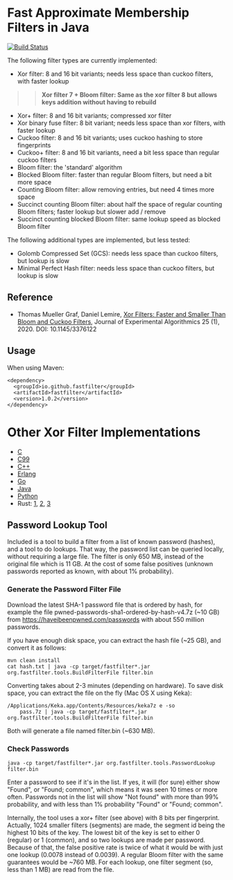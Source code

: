 # Fast Approximate Membership Filters in Java

[![Build Status](https://travis-ci.com/FastFilter/fastfilter_java.svg?branch=master)](https://travis-ci.com/FastFilter/fastfilter_java)

The following filter types are currently implemented:

* Xor filter: 8 and 16 bit variants; needs less space than cuckoo filters, with faster lookup
>> **Xor filter 7 + Bloom filter: Same as the xor filter 8 but allows keys addition without having to rebuild**
* Xor+ filter: 8 and 16 bit variants; compressed xor filter
* Xor binary fuse filter: 8 bit variant; needs less space than xor filters, with faster lookup
* Cuckoo filter: 8 and 16 bit variants; uses cuckoo hashing to store fingerprints
* Cuckoo+ filter: 8 and 16 bit variants, need a bit less space than regular cuckoo filters
* Bloom filter: the 'standard' algorithm
* Blocked Bloom filter: faster than regular Bloom filters, but need a bit more space
* Counting Bloom filter: allow removing entries, but need 4 times more space
* Succinct counting Bloom filter: about half the space of regular counting Bloom filters; faster lookup but slower add / remove
* Succinct counting blocked Bloom filter: same lookup speed as blocked Bloom filter

The following additional types are implemented, but less tested:

* Golomb Compressed Set (GCS): needs less space than cuckoo filters, but lookup is slow
* Minimal Perfect Hash filter: needs less space than cuckoo filters, but lookup is slow


## Reference

* Thomas Mueller Graf,  Daniel Lemire, [Xor Filters: Faster and Smaller Than Bloom and Cuckoo Filters](https://arxiv.org/abs/1912.08258), Journal of Experimental Algorithmics 25 (1), 2020. DOI: 10.1145/3376122

## Usage

When using Maven:

    <dependency>
      <groupId>io.github.fastfilter</groupId>
      <artifactId>fastfilter</artifactId>
      <version>1.0.2</version>
    </dependency>

# Other Xor Filter Implementations

* [C](https://github.com/FastFilter/xor_singleheader)
* [C99](https://github.com/skeeto/xf8)
* [C++](https://github.com/FastFilter/fastfilter_cpp)
* [Erlang](https://github.com/mpope9/exor_filter)
* [Go](https://github.com/FastFilter/xorfilter)
* [Java](https://github.com/komiya-atsushi/xor-filter)
* [Python](https://github.com/GreyDireWolf/pyxorfilter)
* Rust: [1](https://github.com/bnclabs/xorfilter), [2](https://github.com/codri/xorfilter-rs), [3](https://github.com/Polochon-street/rustxorfilter)

## Password Lookup Tool

Included is a tool to build a filter from a list of known password (hashes), and a tool to do lookups. That way, the password list can be queried locally, without requiring a large file. The filter is only 650 MB, instead of the original file which is 11 GB. At the cost of some false positives (unknown passwords reported as known, with about 1% probability).

### Generate the Password Filter File

Download the latest SHA-1 password file that is ordered by hash,
for example the file pwned-passwords-sha1-ordered-by-hash-v4.7z (~10 GB)
from https://haveibeenpwned.com/passwords
with about 550 million passwords.

If you have enough disk space, you can extract the hash file (~25 GB),
and convert it as follows:

    mvn clean install
    cat hash.txt | java -cp target/fastfilter*.jar org.fastfilter.tools.BuildFilterFile filter.bin

Converting takes about 2-3 minutes (depending on hardware).
To save disk space, you can extract the file on the fly (Mac OS X using Keka):

    /Applications/Keka.app/Contents/Resources/keka7z e -so
        pass.7z | java -cp target/fastfilter*.jar org.fastfilter.tools.BuildFilterFile filter.bin

Both will generate a file named filter.bin (~630 MB).

### Check Passwords

    java -cp target/fastfilter*.jar org.fastfilter.tools.PasswordLookup filter.bin

Enter a password to see if it's in the list.
If yes, it will (for sure) either show "Found", or "Found; common",
which means it was seen 10 times or more often.
Passwords not in the list will show "Not found" with more than 99% probability,
and with less than 1% probability "Found" or "Found; common".

Internally, the tool uses a xor+ filter (see above) with 8 bits per fingerprint. Actually, 1024 smaller filters (segments) are made, the segment id being the highest 10 bits of the key. The lowest bit of the key is set to either 0 (regular) or 1 (common), and so two lookups are made per password. Because of that, the false positive rate is twice of what it would be with just one lookup (0.0078 instead of 0.0039). A regular Bloom filter with the same guarantees would be ~760 MB. For each lookup, one filter segment (so, less than 1 MB) are read from the file.



